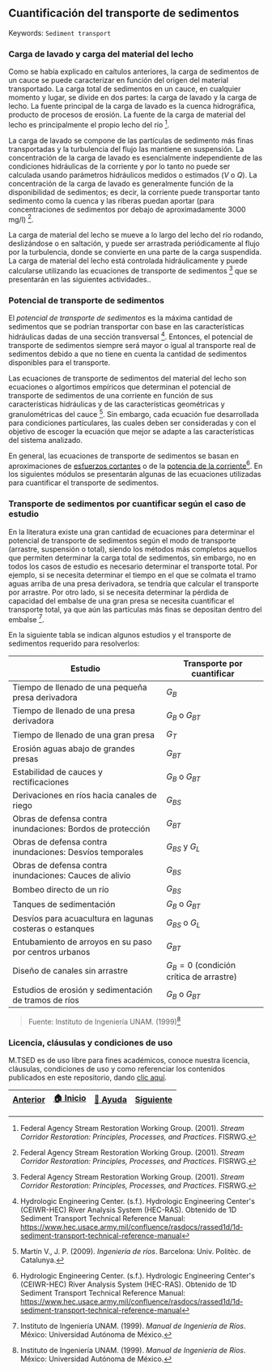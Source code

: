 ## Cuantificación del transporte de sedimentos
Keywords: `Sediment transport` 

### Carga de lavado y carga del material del lecho

Como se había explicado en caítulos anteriores, la carga de sedimentos de un cauce se puede caracterizar en función del origen del material transportado. La carga total de sedimentos en un cauce, en cualquier momento y lugar, se divide en dos partes: la carga de lavado y la carga de lecho. La fuente principal de la carga de lavado es la cuenca hidrográfica, producto de procesos de erosión. La fuente de la carga de material del lecho es principalmente el propio lecho del río [^1].

La carga de lavado se compone de las partículas de sedimento más finas transportadas y la turbulencia del flujo las mantiene en suspensión. La concentración de la carga de lavado es esencialmente independiente de las condiciones hidráulicas de la corriente y por lo tanto no puede ser calculada usando parámetros hidráulicos medidos o estimados $(V$ o $Q)$. La concentración de la carga de lavado es generalmente función de la disponibilidad de sedimentos; es decir, la corriente puede transportar tanto sedimento como la cuenca y las riberas puedan aportar (para concentraciones de sedimentos por debajo de aproximadamente 3000 mg/l) [^1].

La carga de material del lecho se mueve a lo largo del lecho del río rodando, deslizándose o en saltación, y puede ser arrastrada periódicamente al flujo por la turbulencia, donde se convierte en una parte de la carga suspendida. La carga de material del lecho está controlada hidráulicamente y puede calcularse utilizando las ecuaciones de transporte de sedimentos [^1] que se presentarán en las siguientes actividades..

### Potencial de transporte de sedimentos

El _potencial de transporte de sedimentos_ es la máxima cantidad de sedimentos que se podrían transportar con base en las características hidráulicas dadas de una sección transversal [^2]. Entonces, el potencial de transporte de sedimentos siempre será mayor o igual al transporte real de sedimentos debido a que no tiene en cuenta la cantidad de sedimentos disponibles para el transporte.

Las ecuaciones de transporte de sedimentos del material del lecho son ecuaciones o algortimos empíricos que determinan el potencial de transporte de sedimentos de una corriente en función de sus características hidráulicas y de las características geométricas y granulométricas del cauce [^3]. Sin embargo, cada ecuación fue desarrollada para condiciones partículares, las cuales deben ser consideradas y con el objetivo de escoger la ecuación que mejor se adapte a las características del sistema analizado.

En general, las ecuaciones de transporte de sedimentos se basan en aproximaciones de [esfuerzos cortantes](https://github.com/mflatouche/M.TSED/tree/main/Section01/1_MovimientoIncipiente) o de la [potencia de la corriente](https://github.com/mflatouche/M.TSED/tree/main/Section01/1_Potencia)[^2]. En los siguientes módulos se presentarán algunas de las ecuaciones utilizadas para cuantificar el transporte de sedimentos.

### Transporte de sedimentos por cuantificar según el caso de estudio

En la literatura existe una gran cantidad de ecuaciones para determinar el potencial de transporte de sedimentos según el modo de transporte (arrastre, suspensión o total), siendo los métodos más completos aquellos que permiten determinar la carga total de sedimentos, sin embargo, no en todos los casos de estudio es necesario determinar el transporte total. Por ejemplo, si se necesita determinar el tiempo en el que se colmata el tramo aguas arriba de una presa derivadora, se tendría que calcular el transporte por arrastre. Por otro lado, si se necesita determinar la pérdida de capacidad del embalse de una gran presa se necesita cuantificar el transporte total, ya que aún las partículas más finas se depositan dentro del embalse [^4].

En la siguiente tabla se indican algunos estudios y el transporte de sedimentos requerido para resolverlos:

| Estudio | Transporte por cuantificar |
|---|---|
| Tiempo de llenado de una pequeña presa derivadora | $G_{B}$ |
| Tiempo de llenado de una presa derivadora | $G_{B}$ o $G_{BT}$ |
| Tiempo de llenado de una gran presa | $G_{T}$ |
| Erosión aguas abajo de grandes presas | $G_{BT}$ |
| Estabilidad de cauces y rectificaciones | $G_{B}$ o $G_{BT}$ |
| Derivaciones en ríos hacia canales de riego | $G_{BS}$ |
| Obras de defensa contra inundaciones: Bordos de protección | $G_{BT}$ |
| Obras de defensa contra inundaciones: Desvíos temporales | $G_{BS}$ y $G_{L}$  |
| Obras de defensa contra inundaciones: Cauces de alivio | $G_{BS}$ |
| Bombeo directo de un río | $G_{BS}$ |
| Tanques de sedimentación | $G_{B}$ o $G_{BT}$ |
| Desvíos para acuacultura en lagunas costeras o estanques | $G_{BS}$ o $G_{L}$  |
| Entubamiento de arroyos en su paso por centros urbanos | $G_{BT}$ |
| Diseño de canales sin arrastre | $G_{B}=0$ (condición crítica de arrastre) |
| Estudios de erosión y sedimentación de tramos de ríos | $G_{B}$ o $G_{BT}$ |

> Fuente: Instituto de Ingeniería UNAM. (1999)[^4]

### Licencia, cláusulas y condiciones de uso

M.TSED es de uso libre para fines académicos, conoce nuestra licencia, cláusulas, condiciones de uso y como referenciar los contenidos publicados en este repositorio, dando [clic aquí](https://github.com/mflatouche/M.TSED/wiki/License).


| [Anterior]() | [:house: Inicio](https://github.com/mflatouche/M.TSED/wiki) | [:beginner: Ayuda]()  | [Siguiente]() |
|---------------------------------------------------------------------------------|------------------------------------------------------------|------------------------------------------------------------------------|-----------------------------------------------------------------------------------|

[^1]: Federal Agency Stream Restoration Working Group. (2001). _Stream Corridor Restoration: Principles, Processes, and Practices_. FISRWG.
[^2]: Hydrologic Engineering Center. (s.f.). Hydrologic Engineering Center's (CEIWR-HEC) River Analysis System (HEC-RAS). Obtenido de 1D Sediment Transport Technical Reference Manual: https://www.hec.usace.army.mil/confluence/rasdocs/rassed1d/1d-sediment-transport-technical-reference-manual
[^3]: Martín V., J. P. (2009). _Ingeniería de ríos_. Barcelona: Univ. Politèc. de Catalunya.
[^4]: Instituto de Ingeniería UNAM. (1999). _Manual de Ingeniería de Ríos_. México: Universidad Autónoma de México.
[^5]:Rodríguez Díaz, H. A. (2010). _Hidráulica Fluvial. Fundamentos y aplicaciones. Socavación_. Colombia: Editorial Escuela Colombiana de Ingeniería.

